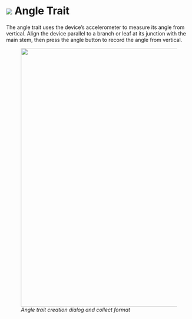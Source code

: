 <link rel="stylesheet" type="text/css" href="_styles/styles.css">

# <img class="icon-title" src="_static/icons/formats/angle-acute.png"> Angle Trait

The angle trait uses the device’s accelerometer to measure its angle from vertical. Align the device parallel to a branch or leaf at its junction with the main stem, then press the angle button to record the angle from vertical.

<figure class="image">
  <img class="screenshot" src="_static/images/traits/formats/angle_format_joined.png" width="700px"> 
  <figcaption class="screenshot-caption"><i>Angle trait creation dialog and collect format</i></figcaption> 
</figure>